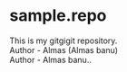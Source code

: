 # sample.repo
This is my gitgigit  repository.
<br>
Author - Almas (Almas banu)
<br>
Author - Almas banu..

